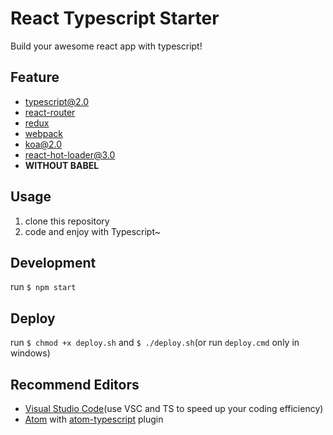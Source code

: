 React Typescript Starter
========================
Build your awesome react app with typescript!

## Feature
- [typescript@2.0](https://github.com/Microsoft/TypeScript)
- [react-router](https://github.com/reactjs/react-router)
- [redux](https://github.com/reactjs/redux)
- [webpack](https://github.com/webpack/webpack)
- [koa@2.0](https://github.com/koajs/koa)
- [react-hot-loader@3.0](https://github.com/gaearon/react-hot-loader/tree/next)
- **WITHOUT BABEL**

## Usage
1. clone this repository
1. code and enjoy with Typescript~

## Development
run `$ npm start`

## Deploy
run `$ chmod +x deploy.sh` and `$ ./deploy.sh`(or run `deploy.cmd` only in windows)

## Recommend Editors
- [Visual Studio Code](https://github.com/Microsoft/vscode)(use VSC and TS to speed up your coding efficiency)
- [Atom](https://github.com/atom/atom) with [atom-typescript](https://github.com/TypeStrong/atom-typescript) plugin
